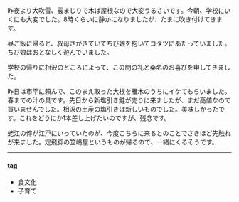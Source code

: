昨夜より大吹雪、霰まじりで木ば屋根なので大変うるさいです。今朝、学校にいくにも大変でした。8時くらいに静かになりましたが、たまに吹き付けてきます。

昼ご飯に帰ると、叔母さがきていてちび娘を抱いてコタツにあたっていました。ちび娘はおとなしく遊んでいました。

学校の帰りに相沢のところによって、この間の礼と桑名のお喜びを申してきました。

昨日は市平に頼んで、このまえ取った大根を雁木のうちにイケてもらいました。春までの汁の具です。先日から新塩引き鮭が売りに来ましたが、まだ高値なので買いませんでした。相沢の土産の塩引きは新しいものでした。美味しかったです。これをどうにか1本差し上げたいのですが、残念です。

蛯江の倅が江戸にいっていたのが、今度こちらに来るとのことでさきほど先触れが来ました。定飛脚の笠嶋屋というものが帰るので、一緒にくるそうです。

***
#### tag
- 食文化
- 子育て
